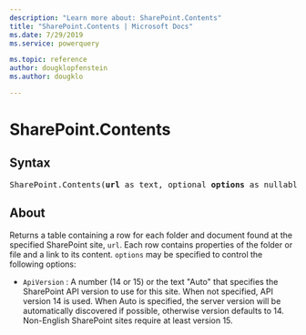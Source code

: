 ```yaml
---
description: "Learn more about: SharePoint.Contents"
title: "SharePoint.Contents | Microsoft Docs"
ms.date: 7/29/2019
ms.service: powerquery

ms.topic: reference
author: dougklopfenstein
ms.author: dougklo

---
```

# SharePoint.Contents

## Syntax

<pre>
SharePoint.Contents(<b>url</b> as text, optional <b>options</b> as nullable record) as table
</pre>

## About

Returns a table containing a row for each folder and document found at the specified SharePoint site, `url`. Each row contains properties of the folder or file and a link to its content. `options` may be specified to control the following options: 

* `ApiVersion` : A number (14 or 15) or the text &quot;Auto&quot; that specifies the SharePoint API version to use for this site. When not specified, API version 14 is used. When Auto is specified, the server version will be automatically discovered if possible, otherwise version defaults to 14. Non-English SharePoint sites require at least version 15.
  
